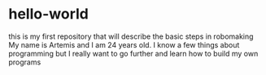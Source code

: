 # hello-world
this is my first repository that will describe the basic steps in robomaking
My name is Artemis and I am 24 years old. I know a few things about programming but I really want to go further and learn how to build my own programs
